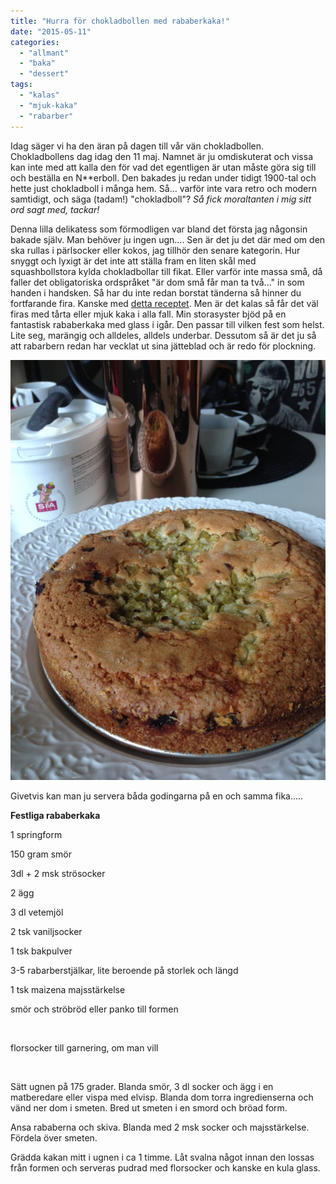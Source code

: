```yaml
---
title: "Hurra för chokladbollen med rababerkaka!"
date: "2015-05-11"
categories: 
  - "allmant"
  - "baka"
  - "dessert"
tags: 
  - "kalas"
  - "mjuk-kaka"
  - "rabarber"
---
```


Idag säger vi ha den äran på dagen till vår vän chokladbollen. Chokladbollens dag idag den 11 maj. Namnet är ju omdiskuterat och vissa kan inte med att kalla den för vad det egentligen är utan måste göra sig till och beställa en N\*\*erboll. Den bakades ju redan under tidigt 1900-tal och hette just chokladboll i många hem. Så... varför inte vara retro och modern samtidigt, och säga (tadam!) "chokladboll"? _Så fick moraltanten i mig sitt ord sagt med, tackar!_

Denna lilla delikatess som förmodligen var bland det första jag någonsin bakade själv. Man behöver ju ingen ugn.... Sen är det ju det där med om den ska rullas i pärlsocker eller kokos, jag tillhör den senare kategorin. Hur snyggt och lyxigt är det inte att ställa fram en liten skål med  squashbollstora kylda chokladbollar till fikat. Eller varför inte massa små, då faller det obligatoriska ordspråket "är dom små får man ta två..." in som handen i handsken. Så har du inte redan borstat tänderna så hinner du fortfarande fira. Kanske med [detta receptet](http://import.local/2015/03/03/elna-selma-miranda-%E2%9D%A4%EF%B8%8F/). Men är det kalas så får det väl firas med tårta eller mjuk kaka i alla fall. Min storasyster bjöd på en fantastisk rababerkaka med glass i igår. Den passar till vilken fest som helst. Lite seg, marängig och alldeles, alldels underbar. Dessutom så är det ju så att rabarbern redan har vecklat ut sina jätteblad och är redo för plockning.

[![IMG_7516](/static/img/IMG_7516-768x1024.jpg)](http://import.local/wp-content/uploads/2015/05/IMG_7516.jpg)

Givetvis kan man ju servera båda godingarna på en och samma fika.....

**Festliga rababerkaka**

1 springform

150 gram smör

3dl + 2 msk strösocker

2 ägg

3 dl vetemjöl

2 tsk vaniljsocker

1 tsk bakpulver

3-5 rabarberstjälkar, lite beroende på storlek och längd

1 tsk maizena majsstärkelse

smör och ströbröd eller panko till formen

 

florsocker till garnering, om man vill

 

Sätt ugnen på 175 grader. Blanda smör, 3 dl socker och ägg i en matberedare eller vispa med elvisp. Blanda dom torra ingredienserna och vänd ner dom i smeten. Bred ut smeten i en smord och bröad form.

Ansa rababerna och skiva. Blanda med 2 msk socker och majsstärkelse. Fördela över smeten.

Grädda kakan mitt i ugnen i ca 1 timme. Låt svalna något innan den lossas från formen och serveras pudrad med florsocker och kanske en kula glass.
